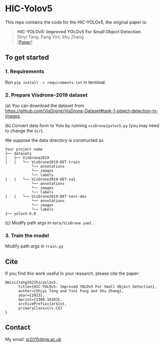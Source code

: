 # HIC-Yolov5

This repo contains the code for the HIC-YOLOv5, the original paper is:

> **HIC-YOLOv5: Improved YOLOv5 For Small Object Detection**<br>
> Shiyi Tang, Fang Yini, Shu Zhang<br>
> \[[Paper](https://arxiv.org/abs/2309.16393)\]

## To get started

### 1. Requirements

Run `pip install -r requirements.txt` in terminal.

### 2. Prepare Visdrone-2019 dataset 

(a) You can download the dataset from https://github.com/VisDrone/VisDrone-Dataset#task-1-object-detection-in-images.  

(b) Convert data form to Yolo by running `visDrone2yolov5.py` (you may need to change the `dir`).  

We suppose the data directory is constructed as
```
Your project name
├── datasets
|   ├── VisDrone2019
|   |   └── VisDrone2019-DET-train
            └── annotations
            └── images
            └── labels
|   |   └── VisDrone2019-DET-val
            └── annotations
            └── images
            └── labels
|   |   └── VisDrone2019-DET-test-dev
            └── annotations
            └── images
            └── labels
├── yolov5-6.0
```
(c) Modify path args in `data/VisDrone.yaml` . 

### 3. Train the model

Modify path args in `train.py`  


## Cite

If you find this work useful in your research, please cite the paper:

```
@misc{tang2023hicyolov5,
      title={HIC-YOLOv5: Improved YOLOv5 For Small Object Detection}, 
      author={Shiyi Tang and Yini Fang and Shu Zhang},
      year={2023},
      eprint={2309.16393},
      archivePrefix={arXiv},
      primaryClass={cs.CV}
}
```

## Contact

My email: st2015@hw.ac.uk
